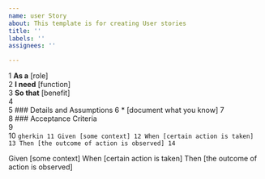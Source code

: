 ```yaml
---
name: user Story
about: This template is for creating User stories
title: ''
labels: ''
assignees: ''

---
```


1 **As a** [role]  
2 **I need** [function]  
3 **So that** [benefit]  
 4  
5 ### Details and Assumptions
6 * [document what you know]
7   
8 ### Acceptance Criteria  
9   
10 ```gherkin
11 Given [some context]
12 When [certain action is taken]
13 Then [the outcome of action is observed]
14 ```














































 Given [some context]
 When [certain action is taken]
 Then [the outcome of action is observed]
 ```
